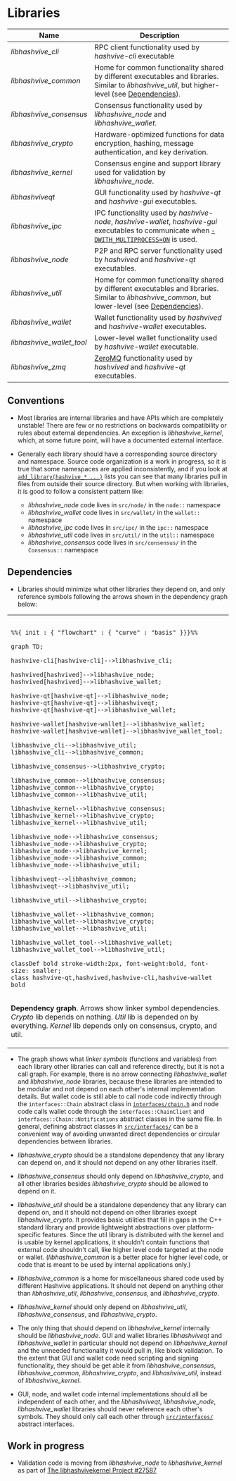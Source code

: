 # Libraries

| Name                      | Description                                                                                                                                                        |
| ------------------------- | ------------------------------------------------------------------------------------------------------------------------------------------------------------------ |
| _libhashvive_cli_         | RPC client functionality used by _hashvive-cli_ executable                                                                                                         |
| _libhashvive_common_      | Home for common functionality shared by different executables and libraries. Similar to _libhashvive_util_, but higher-level (see [Dependencies](#dependencies)).  |
| _libhashvive_consensus_   | Consensus functionality used by _libhashvive_node_ and _libhashvive_wallet_.                                                                                       |
| _libhashvive_crypto_      | Hardware-optimized functions for data encryption, hashing, message authentication, and key derivation.                                                             |
| _libhashvive_kernel_      | Consensus engine and support library used for validation by _libhashvive_node_.                                                                                    |
| _libhashviveqt_           | GUI functionality used by _hashvive-qt_ and _hashvive-gui_ executables.                                                                                            |
| _libhashvive_ipc_         | IPC functionality used by _hashvive-node_, _hashvive-wallet_, _hashvive-gui_ executables to communicate when [`-DWITH_MULTIPROCESS=ON`](multiprocess.md) is used.  |
| _libhashvive_node_        | P2P and RPC server functionality used by _hashvived_ and _hashvive-qt_ executables.                                                                                |
| _libhashvive_util_        | Home for common functionality shared by different executables and libraries. Similar to _libhashvive_common_, but lower-level (see [Dependencies](#dependencies)). |
| _libhashvive_wallet_      | Wallet functionality used by _hashvived_ and _hashvive-wallet_ executables.                                                                                        |
| _libhashvive_wallet_tool_ | Lower-level wallet functionality used by _hashvive-wallet_ executable.                                                                                             |
| _libhashvive_zmq_         | [ZeroMQ](../zmq.md) functionality used by _hashvived_ and _hashvive-qt_ executables.                                                                               |

## Conventions

- Most libraries are internal libraries and have APIs which are completely unstable! There are few or no restrictions on backwards compatibility or rules about external dependencies. An exception is _libhashvive_kernel_, which, at some future point, will have a documented external interface.

- Generally each library should have a corresponding source directory and namespace. Source code organization is a work in progress, so it is true that some namespaces are applied inconsistently, and if you look at [`add_library(hashvive_* ...)`](../../src/CMakeLists.txt) lists you can see that many libraries pull in files from outside their source directory. But when working with libraries, it is good to follow a consistent pattern like:

  - _libhashvive_node_ code lives in `src/node/` in the `node::` namespace
  - _libhashvive_wallet_ code lives in `src/wallet/` in the `wallet::` namespace
  - _libhashvive_ipc_ code lives in `src/ipc/` in the `ipc::` namespace
  - _libhashvive_util_ code lives in `src/util/` in the `util::` namespace
  - _libhashvive_consensus_ code lives in `src/consensus/` in the `Consensus::` namespace

## Dependencies

- Libraries should minimize what other libraries they depend on, and only reference symbols following the arrows shown in the dependency graph below:

<table><tr><td>

```mermaid

%%{ init : { "flowchart" : { "curve" : "basis" }}}%%

graph TD;

hashvive-cli[hashvive-cli]-->libhashvive_cli;

hashvived[hashvived]-->libhashvive_node;
hashvived[hashvived]-->libhashvive_wallet;

hashvive-qt[hashvive-qt]-->libhashvive_node;
hashvive-qt[hashvive-qt]-->libhashviveqt;
hashvive-qt[hashvive-qt]-->libhashvive_wallet;

hashvive-wallet[hashvive-wallet]-->libhashvive_wallet;
hashvive-wallet[hashvive-wallet]-->libhashvive_wallet_tool;

libhashvive_cli-->libhashvive_util;
libhashvive_cli-->libhashvive_common;

libhashvive_consensus-->libhashvive_crypto;

libhashvive_common-->libhashvive_consensus;
libhashvive_common-->libhashvive_crypto;
libhashvive_common-->libhashvive_util;

libhashvive_kernel-->libhashvive_consensus;
libhashvive_kernel-->libhashvive_crypto;
libhashvive_kernel-->libhashvive_util;

libhashvive_node-->libhashvive_consensus;
libhashvive_node-->libhashvive_crypto;
libhashvive_node-->libhashvive_kernel;
libhashvive_node-->libhashvive_common;
libhashvive_node-->libhashvive_util;

libhashviveqt-->libhashvive_common;
libhashviveqt-->libhashvive_util;

libhashvive_util-->libhashvive_crypto;

libhashvive_wallet-->libhashvive_common;
libhashvive_wallet-->libhashvive_crypto;
libhashvive_wallet-->libhashvive_util;

libhashvive_wallet_tool-->libhashvive_wallet;
libhashvive_wallet_tool-->libhashvive_util;

classDef bold stroke-width:2px, font-weight:bold, font-size: smaller;
class hashvive-qt,hashvived,hashvive-cli,hashvive-wallet bold
```

</td></tr><tr><td>

**Dependency graph**. Arrows show linker symbol dependencies. _Crypto_ lib depends on nothing. _Util_ lib is depended on by everything. _Kernel_ lib depends only on consensus, crypto, and util.

</td></tr></table>

- The graph shows what _linker symbols_ (functions and variables) from each library other libraries can call and reference directly, but it is not a call graph. For example, there is no arrow connecting _libhashvive_wallet_ and _libhashvive_node_ libraries, because these libraries are intended to be modular and not depend on each other's internal implementation details. But wallet code is still able to call node code indirectly through the `interfaces::Chain` abstract class in [`interfaces/chain.h`](../../src/interfaces/chain.h) and node code calls wallet code through the `interfaces::ChainClient` and `interfaces::Chain::Notifications` abstract classes in the same file. In general, defining abstract classes in [`src/interfaces/`](../../src/interfaces/) can be a convenient way of avoiding unwanted direct dependencies or circular dependencies between libraries.

- _libhashvive_crypto_ should be a standalone dependency that any library can depend on, and it should not depend on any other libraries itself.

- _libhashvive_consensus_ should only depend on _libhashvive_crypto_, and all other libraries besides _libhashvive_crypto_ should be allowed to depend on it.

- _libhashvive_util_ should be a standalone dependency that any library can depend on, and it should not depend on other libraries except _libhashvive_crypto_. It provides basic utilities that fill in gaps in the C++ standard library and provide lightweight abstractions over platform-specific features. Since the util library is distributed with the kernel and is usable by kernel applications, it shouldn't contain functions that external code shouldn't call, like higher level code targeted at the node or wallet. (_libhashvive_common_ is a better place for higher level code, or code that is meant to be used by internal applications only.)

- _libhashvive_common_ is a home for miscellaneous shared code used by different Hashvive applications. It should not depend on anything other than _libhashvive_util_, _libhashvive_consensus_, and _libhashvive_crypto_.

- _libhashvive_kernel_ should only depend on _libhashvive_util_, _libhashvive_consensus_, and _libhashvive_crypto_.

- The only thing that should depend on _libhashvive_kernel_ internally should be _libhashvive_node_. GUI and wallet libraries _libhashviveqt_ and _libhashvive_wallet_ in particular should not depend on _libhashvive_kernel_ and the unneeded functionality it would pull in, like block validation. To the extent that GUI and wallet code need scripting and signing functionality, they should be get able it from _libhashvive_consensus_, _libhashvive_common_, _libhashvive_crypto_, and _libhashvive_util_, instead of _libhashvive_kernel_.

- GUI, node, and wallet code internal implementations should all be independent of each other, and the _libhashviveqt_, _libhashvive_node_, _libhashvive_wallet_ libraries should never reference each other's symbols. They should only call each other through [`src/interfaces/`](../../src/interfaces/) abstract interfaces.

## Work in progress

- Validation code is moving from _libhashvive_node_ to _libhashvive_kernel_ as part of [The libhashvivekernel Project #27587](https://github.com/hashvive/hashvive/issues/27587)
